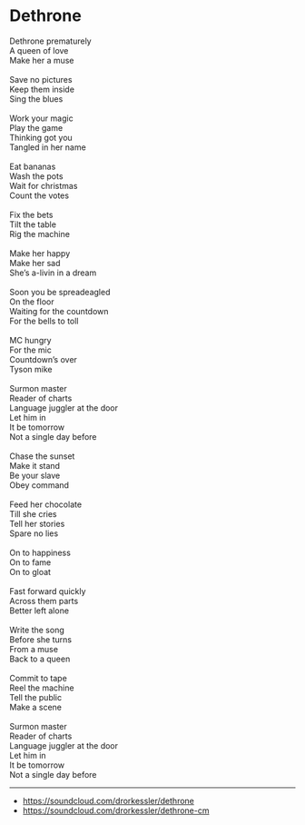 # Dethrone

Dethrone prematurely\
A queen of love\
Make her a muse\
\
Save no pictures\
Keep them inside\
Sing the blues\
\
Work your magic\
Play the game\
Thinking got you\
Tangled in her name\
\
Eat bananas\
Wash the pots\
Wait for christmas\
Count the votes\
\
Fix the bets\
Tilt the table\
Rig the machine\
\
Make her happy\
Make her sad\
She’s a-livin in a dream\
\
Soon you be spreadeagled\
On the floor\
Waiting for the countdown\
For the bells to toll\
\
MC hungry \
For the mic\
Countdown’s over\
Tyson mike\
\
Surmon master\
Reader of charts\
Language juggler at the door\
Let him in\
It be tomorrow\
Not a single day before\
\
Chase the sunset\
Make it stand\
Be your slave\
Obey command\
\
Feed her chocolate\
Till she cries\
Tell her stories\
Spare no lies\
\
On to happiness\
On to fame\
On to gloat\
\
Fast forward quickly\
Across them parts\
Better left alone\
\
Write the song\
Before she turns\
From a muse\
Back to a queen\
\
Commit to tape\
Reel the machine\
Tell the public\
Make a scene\
\
Surmon master\
Reader of charts\
Language juggler at the door\
Let him in\
It be tomorrow\
Not a single day before

---
- https://soundcloud.com/drorkessler/dethrone
- https://soundcloud.com/drorkessler/dethrone-cm
